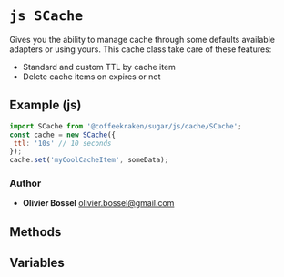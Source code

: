 


<!-- @namespace    sugar.js.cache -->

# ```js SCache ```


Gives you the ability to manage cache through some defaults available adapters or using yours.
This cache class take care of these features:
- Standard and custom TTL by cache item
- Delete cache items on expires or not



## Example (js)

```js
import SCache from '@coffeekraken/sugar/js/cache/SCache';
const cache = new SCache({
 ttl: '10s' // 10 seconds
});
cache.set('myCoolCacheItem', someData);
```


### Author
- **Olivier Bossel** <a href="mailto:olivier.bossel@gmail.com">olivier.bossel@gmail.com</a> 


## Methods



## Variables



